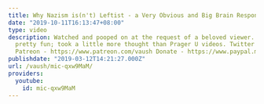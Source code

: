 ```yaml
---
title: Why Nazism is(n't) Leftist - a Very Obvious and Big Brain Response
date: "2019-10-11T16:13:47+08:00"
type: video
description: Watched and pooped on at the request of a beloved viewer. This one was
  pretty fun; took a little more thought than Prager U videos. Twitter - https://twitter.com/VaushV
  Patreon - https://www.patreon.com/vaush Donate - https://www.paypal.me/vaush
publishdate: "2019-03-12T14:21:27.000Z"
url: /vaush/mic-qxw9MaM/
providers:
  youtube:
    id: mic-qxw9MaM
---
```

